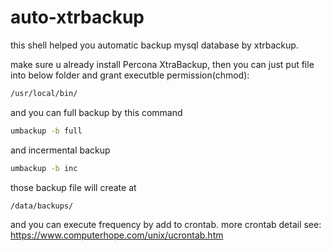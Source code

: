 # auto-xtrbackup
this shell helped you automatic backup mysql database by xtrbackup.

make sure u already install Percona XtraBackup, then you can just put file into below folder and grant executble permission(chmod):
```sh
/usr/local/bin/
```
and you can full backup by this command 
```sh
umbackup -b full
```
and incermental backup
```sh
umbackup -b inc
```
those backup file will create at 
```sh
/data/backups/
```

and you can execute frequency by add to crontab.
more crontab detail see:
https://www.computerhope.com/unix/ucrontab.htm
